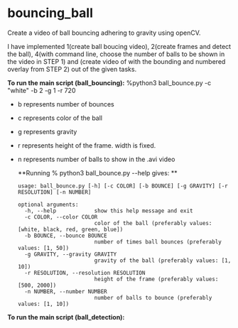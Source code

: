 # bouncing_ball
Create a video of ball bouncing adhering to gravity using openCV.

I have implemented 1(create ball boucing video), 2(create frames and detect the ball), 4(with command line, choose the number of balls to be shown in the video in STEP 1) and (create video of with the bounding and numbered overlay from STEP 2) out of the given tasks.


**To run the main script (ball_bouncing):**
  %python3 ball_bounce.py -c "white" -b 2 -g 1 -r 720
  - b represents number of bounces
  - c represents color of the ball
  - g represents gravity
  - r represents height of the frame. width is fixed.
  - n represents number of balls to show in the .avi video

    **Running % python3 ball_bounce.py --help gives: **
    
        usage: ball_bounce.py [-h] [-c COLOR] [-b BOUNCE] [-g GRAVITY] [-r RESOLUTION] [-n NUMBER]
        
        optional arguments:
          -h, --help            show this help message and exit
          -c COLOR, --color COLOR
                                color of the ball (preferably values: [white, black, red, green, blue])
          -b BOUNCE, --bounce BOUNCE
                                number of times ball bounces (preferably values: [1, 50])
          -g GRAVITY, --gravity GRAVITY
                                gravity of the ball (preferably values: [1, 10])
          -r RESOLUTION, --resolution RESOLUTION
                                height of the frame (preferably values: [500, 2000])
          -n NUMBER, --number NUMBER
                                number of balls to bounce (preferably values: [1, 10])

**To run the main script (ball_detection):**
